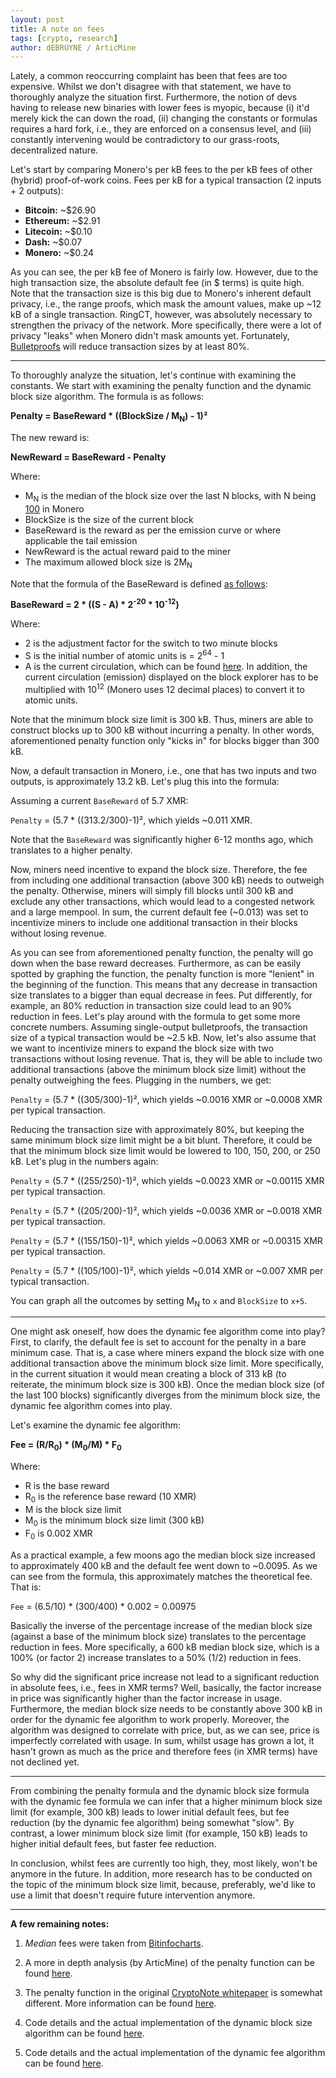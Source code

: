 ```yaml
---
layout: post
title: A note on fees
tags: [crypto, research]
author: dEBRUYNE / ArticMine
---
```


Lately, a common reoccurring complaint has been that fees are too expensive. Whilst we don't disagree with that statement, we have to thoroughly analyze the situation first. Furthermore, the notion of devs having to release new binaries with lower fees is myopic, because (i) it'd merely kick the can down the road, (ii) changing the constants or formulas requires a hard fork, i.e., they are enforced on a consensus level, and (iii) constantly intervening would be contradictory to our grass-roots, decentralized nature.  

Let's start by comparing Monero's per kB fees to the per kB fees of other (hybrid) proof-of-work coins. Fees per kB for a typical transaction (2 inputs + 2 outputs):  

- **Bitcoin:** ~$26.90  
- **Ethereum:** ~$2.91  
- **Litecoin:** ~$0.10  
- **Dash:** ~$0.07  
- **Monero:** ~$0.24  

As you can see, the per kB fee of Monero is fairly low. However, due to the high transaction size, the absolute default fee (in $ terms) is quite high. Note that the transaction size is this big due to Monero's inherent default privacy, i.e., the range proofs, which mask the amount values, make up ~12 kB of a single transaction. RingCT, however, was absolutely necessary to strengthen the privacy of the network. More specifically, there were a lot of privacy "leaks" when Monero didn't mask amounts yet. Fortunately, [Bulletproofs](https://getmonero.org/2017/12/07/Monero-Compatible-Bulletproofs.html) will reduce transaction sizes by at least 80%.  

-----------------

To thoroughly analyze the situation, let's continue with examining the constants. We start with examining the penalty function and the dynamic block size algorithm. The formula is as follows:  

**Penalty = BaseReward * ((BlockSize / M<sub>N</sub>) - 1)²**  

The new reward is:  

**NewReward = BaseReward - Penalty**  

Where:  

 -  M<sub>N</sub> is the median of the block size over the last N blocks, with N being [100](https://github.com/monero-project/bitmonero/blob/master/src/cryptonote_config.h#L57) in Monero  
 -  BlockSize is the size of the current block  
 -  BaseReward is the reward as per the emission curve or where applicable the tail emission  
 -  NewReward is the actual reward paid to the miner  
 -  The maximum allowed block size is 2M<sub>N</sub>  

Note that the formula of the BaseReward is defined [as follows](https://bitcointalk.org/index.php?topic=583449.0):  

**BaseReward = 2 * ((S - A) * 2<sup>-20</sup> * 10<sup>-12</sup>)**  

Where:  

 -  2 is the adjustment factor for the switch to two minute blocks  
 -  S is the initial number of atomic units is = 2<sup>64</sup> - 1  
 -  A is the current circulation, which can be found [here](https://moneroblocks.info/). In addition, the current circulation (emission) displayed on the block explorer has to be multiplied with 10<sup>12</sup> (Monero uses 12 decimal places) to convert it to atomic units.  

Note that the minimum block size limit is 300 kB. Thus, miners are able to construct blocks up to 300 kB without incurring a penalty. In other words, aforementioned penalty function only "kicks in" for blocks bigger than 300 kB.  

Now, a default transaction in Monero, i.e., one that has two inputs and two outputs, is approximately 13.2 kB. Let's plug this into the formula:  

Assuming a current `BaseReward` of 5.7 XMR:  

`Penalty` = (5.7 * ((313.2/300)-1)², which yields ~0.011 XMR.  

Note that the `BaseReward` was significantly higher 6-12 months ago, which translates to a higher penalty.  

Now, miners need incentive to expand the block size. Therefore, the fee from including one additional transaction (above 300 kB) needs to outweigh the penalty. Otherwise, miners will simply fill blocks until 300 kB and exclude any other transactions, which would lead to a congested network and a large mempool. In sum, the current default fee (~0.013) was set to incentivize miners to include one additional transaction in their blocks without losing revenue.  

As you can see from aforementioned penalty function, the penalty will go down when the base reward decreases. Furthermore, as can be easily spotted by graphing the function, the penalty function is more "lenient" in the beginning of the function. This means that any decrease in transaction size translates to a bigger than equal decrease in fees. Put differently, for example, an 80% reduction in transaction size could lead to an 90% reduction in fees. Let's play around with the formula to get some more concrete numbers. Assuming single-output bulletproofs, the transaction size of a typical transaction would be ~2.5 kB. Now, let's also assume that we want to incentivize miners to expand the block size with two transactions without losing revenue. That is, they will be able to include two additional transactions (above the minimum block size limit) without the penalty outweighing the fees. Plugging in the numbers, we get:  

`Penalty` = (5.7 * ((305/300)-1)², which yields ~0.0016 XMR or ~0.0008 XMR per typical transaction.  

Reducing the transaction size with approximately 80%, but keeping the same minimum block size limit might be a bit blunt. Therefore, it could be that the minimum block size limit would be lowered to 100, 150, 200, or 250 kB. Let's plug in the numbers again:  

`Penalty` = (5.7 * ((255/250)-1)², which yields ~0.0023 XMR or ~0.00115 XMR per typical transaction.  

`Penalty` = (5.7 * ((205/200)-1)², which yields ~0.0036 XMR or ~0.0018 XMR per typical transaction.  

`Penalty` = (5.7 * ((155/150)-1)², which yields ~0.0063 XMR or ~0.00315 XMR per typical transaction.  

`Penalty` = (5.7 * ((105/100)-1)², which yields ~0.014 XMR or ~0.007 XMR per typical transaction.  

You can graph all the outcomes by setting M<sub>N</sub> to `x` and `BlockSize` to `x+5`.  

-----------------

One might ask oneself, how does the dynamic fee algorithm come into play? First, to clarify, the default fee is set to account for the penalty in a bare minimum case. That is, a case where miners expand the block size with one additional transaction above the minimum block size limit. More specifically, in the current situation it would mean creating a block of 313 kB (to reiterate, the minimum block size is 300 kB). Once the median block size (of the last 100 blocks) significantly diverges from the minimum block size, the dynamic fee algorithm comes into play.  

Let's examine the dynamic fee algorithm:  

**Fee = (R/R<sub>0</sub>) * (M<sub>0</sub>/M) * F<sub>0</sub>**  

Where:  

- R is the base reward  
- R<sub>0</sub> is the reference base reward (10 XMR)  
- M is the block size limit  
- M<sub>0</sub> is the minimum block size limit (300 kB)  
- F<sub>0</sub> is 0.002 XMR  

As a practical example, a few moons ago the median block size increased to approximately 400 kB and the default fee went down to ~0.0095. As we can see from the formula, this approximately matches the theoretical fee. That is:  

`Fee` = (6.5/10) * (300/400) * 0.002 = 0.00975  

Basically the inverse of the percentage increase of the median block size (against a base of the minimum block size) translates to the percentage reduction in fees. More specifically, a 600 kB median block size, which is a 100% (or factor 2) increase translates to a 50% (1/2) reduction in fees.  

So why did the significant price increase not lead to a significant reduction in absolute fees, i.e., fees in XMR terms? Well, basically, the factor increase in price was significantly higher than the factor increase in usage. Furthermore, the median block size needs to be constantly above 300 kB in order for the dynamic fee algorithm to work properly. Moreover, the algorithm was designed to correlate with price, but, as we can see, price is imperfectly correlated with usage. In sum, whilst usage has grown a lot, it hasn't grown as much as the price and therefore fees (in XMR terms) have not declined yet.  

-------------

From combining the penalty formula and the dynamic block size formula with the dynamic fee formula we can infer that a higher minimum block size limit (for example, 300 kB) leads to lower initial default fees, but fee reduction (by the dynamic fee algorithm) being somewhat "slow". By contrast, a lower minimum block size limit (for example, 150 kB) leads to higher initial default fees, but faster fee reduction.  

In conclusion, whilst fees are currently too high, they, most likely, won't be anymore in the future. In addition, more research has to be conducted on the topic of the minimum block size limit, because, preferably, we'd like to use a limit that doesn't require future intervention anymore.  

----------------

**A few remaining notes:**  

1. *Median* fees were taken from [Bitinfocharts](https://bitinfocharts.com/).  

2. A more in depth analysis (by ArticMine) of the penalty function can be found [here](https://bitcointalk.org/index.php?topic=753252.msg13591241#msg13591241).  

3. The penalty function in the original [CryptoNote whitepaper](cryptonote.org/whitepaper.pdf) is somewhat different. More information can be found [here](https://monero.stackexchange.com/questions/1067/block-reward-penalties-and-dynamic-block-size).  

4. Code details and the actual implementation of the dynamic block size algorithm can be found [here](https://github.com/monero-project/monero/blob/master/src/cryptonote_basic/cryptonote_basic_impl.cpp).  

5. Code details and the actual implementation of the dynamic fee algorithm can be found [here](https://github.com/monero-project/monero/commit/82dbba10d467e28e56929e2e7f3b1f04d4635da4).  